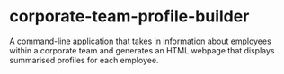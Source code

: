 # corporate-team-profile-builder
A command-line application that takes in information about employees within a corporate team and generates an HTML webpage that displays summarised profiles for each employee.
